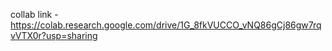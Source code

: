 collab link - https://colab.research.google.com/drive/1G_8fkVUCCO_vNQ86gCj86gw7rqvVTX0r?usp=sharing
